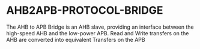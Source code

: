 # AHB2APB-PROTOCOL-BRIDGE
The AHB to APB Bridge is an AHB slave, providing an interface between the high-speed AHB and the low-power APB. Read and Write transfers on the AHB are converted into equivalent Transfers on the APB

